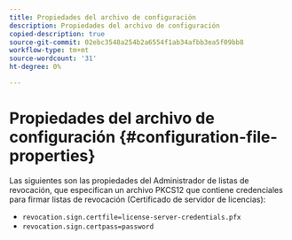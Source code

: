 ```yaml
---
title: Propiedades del archivo de configuración
description: Propiedades del archivo de configuración
copied-description: true
source-git-commit: 02ebc3548a254b2a6554f1ab34afbb3ea5f09bb8
workflow-type: tm+mt
source-wordcount: '31'
ht-degree: 0%

---
```


# Propiedades del archivo de configuración {#configuration-file-properties}

Las siguientes son las propiedades del Administrador de listas de revocación, que especifican un archivo PKCS12 que contiene credenciales para firmar listas de revocación (Certificado de servidor de licencias):

* `revocation.sign.certfile=license-server-credentials.pfx`
* `revocation.sign.certpass=password`
